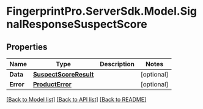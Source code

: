 # FingerprintPro.ServerSdk.Model.SignalResponseSuspectScore
## Properties

Name | Type | Description | Notes
------------ | ------------- | ------------- | -------------
**Data** | [**SuspectScoreResult**](SuspectScoreResult.md) |  | [optional] 
**Error** | [**ProductError**](ProductError.md) |  | [optional] 

[[Back to Model list]](../README.md#documentation-for-models) [[Back to API list]](../README.md#documentation-for-api-endpoints) [[Back to README]](../README.md)

